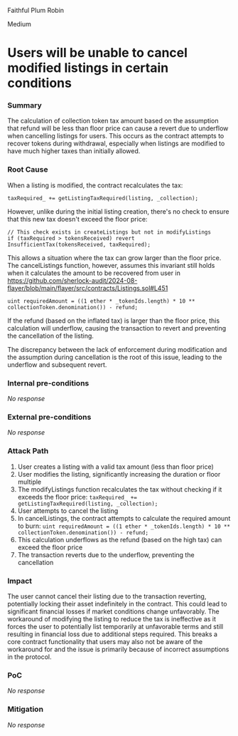 Faithful Plum Robin

Medium

# Users will be unable to cancel modified listings in certain conditions

### Summary

The calculation of collection token tax amount based on the assumption that refund will be less than floor price can cause a revert due to underflow when cancelling listings for users. This occurs as the contract attempts to recover tokens during withdrawal, especially when listings are modified to have much higher taxes than initially allowed.


### Root Cause

When a listing is modified, the contract recalculates the tax:
```solidity
taxRequired_ += getListingTaxRequired(listing, _collection);
```
However, unlike during the initial listing creation, there's no check to ensure that this new tax doesn't exceed the floor price:
```solidity
// This check exists in createListings but not in modifyListings
if (taxRequired > tokensReceived) revert InsufficientTax(tokensReceived, taxRequired);
```
This allows a situation where the tax can grow larger than the floor price. The cancelListings function, however, assumes this invariant still holds when it calculates the amount to be recovered from user in https://github.com/sherlock-audit/2024-08-flayer/blob/main/flayer/src/contracts/Listings.sol#L451

```solidity
uint requiredAmount = ((1 ether * _tokenIds.length) * 10 ** collectionToken.denomination()) - refund;
```
If the refund (based on the inflated tax) is larger than the floor price, this calculation will underflow, causing the transaction to revert and preventing the cancellation of the listing.

The discrepancy between the lack of enforcement during modification and the assumption during cancellation is the root of this issue, leading to the underflow and subsequent revert.

### Internal pre-conditions

_No response_

### External pre-conditions

_No response_

### Attack Path

1. User creates a listing with a valid tax amount (less than floor price)
2. User modifies the listing, significantly increasing the duration or floor multiple
3. The modifyListings function recalculates the tax without checking if it exceeds the floor price:
`taxRequired_ += getListingTaxRequired(listing, _collection);`
4. User attempts to cancel the listing
5. In cancelListings, the contract attempts to calculate the required amount to burn:
`uint requiredAmount = ((1 ether * _tokenIds.length) * 10 ** collectionToken.denomination()) - refund;`
6. This calculation underflows as the refund (based on the high tax) can exceed the floor price
7. The transaction reverts due to the underflow, preventing the cancellation

### Impact

The user cannot cancel their listing due to the transaction reverting, potentially locking their asset indefinitely in the contract. This could lead to significant financial losses if market conditions change unfavorably. The workaround of modifying the listing to reduce the tax is ineffective as it forces the user to potentially list temporarily at unfavorable terms and still resulting in financial loss due to additional steps required. This breaks a core contract functionality that users may also not be aware of the workaround  for and the issue is primarily because of incorrect  assumptions in the protocol.

### PoC

_No response_

### Mitigation

_No response_